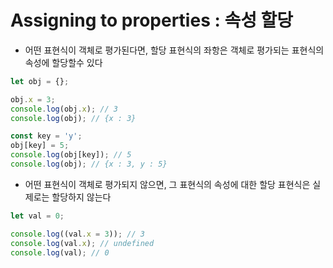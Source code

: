 # Assigning to properties : 속성 할당

- 어떤 표현식이 객체로 평가된다면, 할당 표현식의 좌항은 객체로 평가되는 표현식의 속성에 할당할수 있다

```js
let obj = {};

obj.x = 3;
console.log(obj.x); // 3
console.log(obj); // {x : 3}

const key = 'y';
obj[key] = 5;
console.log(obj[key]); // 5
console.log(obj); // {x : 3, y : 5}
```

- 어떤 표현식이 객체로 평가되지 않으면, 그 표현식의 속성에 대한 할당 표현식은 실제로는 할당하지 않는다

```js
let val = 0;

console.log((val.x = 3)); // 3
console.log(val.x); // undefined
console.log(val); // 0
```
